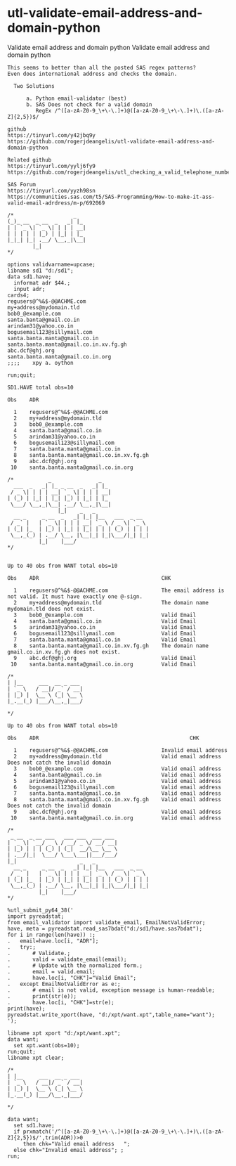 # utl-validate-email-address-and-domain-python
Validate email address and domain python 
    Validate email address and domain python                                                                                            
                                                                                                                                        
    This seems to better than all the posted SAS regex patterns?                                                                        
    Even does international address and checks the domain.                                                                              
                                                                                                                                        
      Two Solutions                                                                                                                     
                                                                                                                                        
          a. Python email-validator (best)                                                                                              
          b. SAS Does not check for a valid domain                                                                                      
             RegEx /^([a-zA-Z0-9_\+\-\.]+)@([a-zA-Z0-9_\+\-\.]+)\.([a-zA-Z]{2,5})$/                                                     
                                                                                                                                        
    github                                                                                                                              
    https://tinyurl.com/y42jbq9y                                                                                                        
    https://github.com/rogerjdeangelis/utl-validate-email-address-and-domain-python                                                     
                                                                                                                                        
    Related github                                                                                                                      
    https://tinyurl.com/yylj6fy9                                                                                                        
    https://github.com/rogerjdeangelis/utl_checking_a_valid_telephone_number_ssns_and_email_address                                     
                                                                                                                                        
    SAS Forum                                                                                                                           
    https://tinyurl.com/yyzh98sn                                                                                                        
    https://communities.sas.com/t5/SAS-Programming/How-to-make-it-ass-valid-email-adrdress/m-p/692069                                   
                                                                                                                                        
    /*                   _                                                                                                              
    (_)_ __  _ __  _   _| |_                                                                                                            
    | | `_ \| `_ \| | | | __|                                                                                                           
    | | | | | |_) | |_| | |_                                                                                                            
    |_|_| |_| .__/ \__,_|\__|                                                                                                           
            |_|                                                                                                                         
    */                                                                                                                                  
                                                                                                                                        
    options validvarname=upcase;                                                                                                        
    libname sd1 "d:/sd1";                                                                                                               
    data sd1.have;                                                                                                                      
      informat adr $44.;                                                                                                                
      input adr;                                                                                                                        
    cards4;                                                                                                                             
    regusers@^%&$-@@ACHME.com                                                                                                           
    my+address@mydomain.tld                                                                                                             
    bob0_@example.com                                                                                                                   
    santa.banta@gmail.co.in                                                                                                             
    arindam31@yahoo.co.in                                                                                                               
    bogusemail123@sillymail.com                                                                                                         
    santa.banta.manta@gmail.co.in                                                                                                       
    santa.banta.manta@gmail.co.in.xv.fg.gh                                                                                              
    abc.dcf@ghj.org                                                                                                                     
    santa.banta.manta@gmail.co.in.org                                                                                                   
    ;;;;    xpy a. oython                                                                                                               
                                                                                                                                        
    run;quit;                                                                                                                           
                                                                                                                                        
    SD1.HAVE total obs=10                                                                                                               
                                                                                                                                        
    Obs    ADR                                                                                                                          
                                                                                                                                        
      1    regusers@^%&$-@@ACHME.com                                                                                                    
      2    my+address@mydomain.tld                                                                                                      
      3    bob0_@example.com                                                                                                            
      4    santa.banta@gmail.co.in                                                                                                      
      5    arindam31@yahoo.co.in                                                                                                        
      6    bogusemail123@sillymail.com                                                                                                  
      7    santa.banta.manta@gmail.co.in                                                                                                
      8    santa.banta.manta@gmail.co.in.xv.fg.gh                                                                                       
      9    abc.dcf@ghj.org                                                                                                              
     10    santa.banta.manta@gmail.co.in.org                                                                                            
                                                                                                                                        
    /*           _               _                                                                                                      
      ___  _   _| |_ _ __  _   _| |_                                                                                                    
     / _ \| | | | __| `_ \| | | | __|                                                                                                   
    | (_) | |_| | |_| |_) | |_| | |_                                                                                                    
     \___/ \__,_|\__| .__/ \__,_|\__|                                                                                                   
                    |_|    _   _                                                                                                        
      __ _     _ __  _   _| |_| |__   ___  _ __                                                                                         
     / _` |   | `_ \| | | | __| `_ \ / _ \| `_ \                                                                                        
    | (_| |_  | |_) | |_| | |_| | | | (_) | | | |                                                                                       
     \__,_(_) | .__/ \__, |\__|_| |_|\___/|_| |_|                                                                                       
              |_|    |___/                                                                                                              
    */                                                                                                                                  
                                                                                                                                        
                                                                                                                                        
    Up to 40 obs from WANT total obs=10                                                                                                 
                                                                                                                                        
    Obs    ADR                                       CHK                                                                                
                                                                                                                                        
      1    regusers@^%&$-@@ACHME.com                 The email address is not valid. It must have exactly one @-sign.                   
      2    my+address@mydomain.tld                   The domain name mydomain.tld does not exist.                                       
      3    bob0_@example.com                         Valid Email                                                                        
      4    santa.banta@gmail.co.in                   Valid Email                                                                        
      5    arindam31@yahoo.co.in                     Valid Email                                                                        
      6    bogusemail123@sillymail.com               Valid Email                                                                        
      7    santa.banta.manta@gmail.co.in             Valid Email                                                                        
      8    santa.banta.manta@gmail.co.in.xv.fg.gh    The domain name gmail.co.in.xv.fg.gh does not exist.                               
      9    abc.dcf@ghj.org                           Valid Email                                                                        
     10    santa.banta.manta@gmail.co.in.org         Valid Email                                                                        
                                                                                                                                        
    /*                                                                                                                                  
    | |__     ___  __ _ ___                                                                                                             
    | `_ \   / __|/ _` / __|                                                                                                            
    | |_) |  \__ \ (_| \__ \                                                                                                            
    |_.__(_) |___/\__,_|___/                                                                                                            
                                                                                                                                        
    */                                                                                                                                  
                                                                                                                                        
    Up to 40 obs from WANT total obs=10                                                                                                 
                                                                                                                                        
    Obs    ADR                                                CHK                                                                       
                                                                                                                                        
      1    regusers@^%&$-@@ACHME.com                 Invalid email address                                                              
      2    my+address@mydomain.tld                   Valid email address  Does not catch the invalid domain                             
      3    bob0_@example.com                         Valid email address                                                                
      4    santa.banta@gmail.co.in                   Valid email address                                                                
      5    arindam31@yahoo.co.in                     Valid email address                                                                
      6    bogusemail123@sillymail.com               Valid email address                                                                
      7    santa.banta.manta@gmail.co.in             Valid email address                                                                
      8    santa.banta.manta@gmail.co.in.xv.fg.gh    Valid email address  Does not catch the invalid domain                             
      9    abc.dcf@ghj.org                           Valid email address                                                                
     10    santa.banta.manta@gmail.co.in.org         Valid email address                                                                
                                                                                                                                        
    /*                                                                                                                                  
     _ __  _ __ ___   ___ ___  ___ ___                                                                                                  
    | `_ \| `__/ _ \ / __/ _ \/ __/ __|                                                                                                 
    | |_) | | | (_) | (_|  __/\__ \__ \                                                                                                 
    | .__/|_|  \___/ \___\___||___/___/                                                                                                 
    |_|                    _   _                                                                                                        
      __ _     _ __  _   _| |_| |__   ___  _ __                                                                                         
     / _` |   | `_ \| | | | __| `_ \ / _ \| `_ \                                                                                        
    | (_| |_  | |_) | |_| | |_| | | | (_) | | | |                                                                                       
     \__,_(_) | .__/ \__, |\__|_| |_|\___/|_| |_|                                                                                       
              |_|    |___/                                                                                                              
    */                                                                                                                                  
                                                                                                                                        
    %utl_submit_py64_38('                                                                                                               
    import pyreadstat;                                                                                                                  
    from email_validator import validate_email, EmailNotValidError;                                                                     
    have, meta = pyreadstat.read_sas7bdat("d:/sd1/have.sas7bdat");                                                                      
    for i in range(len(have)) :;                                                                                                        
    .   email=have.loc[i, "ADR"];                                                                                                       
    .   try:;                                                                                                                           
    .       # Validate.;                                                                                                                
    .       valid = validate_email(email);                                                                                              
    .       # Update with the normalized form.;                                                                                         
    .       email = valid.email;                                                                                                        
    .       have.loc[i, "CHK"]="Valid Email";                                                                                           
    .   except EmailNotValidError as e:;                                                                                                
    .       # email is not valid, exception message is human-readable;                                                                  
    .       print(str(e));                                                                                                              
    .       have.loc[i, "CHK"]=str(e);                                                                                                  
    print(have);                                                                                                                        
    pyreadstat.write_xport(have, "d:/xpt/want.xpt",table_name="want");                                                                  
    ');                                                                                                                                 
                                                                                                                                        
    libname xpt xport "d:/xpt/want.xpt";                                                                                                
    data want;                                                                                                                          
      set xpt.want(obs=10);                                                                                                             
    run;quit;                                                                                                                           
    libname xpt clear;                                                                                                                  
                                                                                                                                        
    /*                                                                                                                                  
    | |__     ___  __ _ ___                                                                                                             
    | `_ \   / __|/ _` / __|                                                                                                            
    | |_) |  \__ \ (_| \__ \                                                                                                            
    |_.__(_) |___/\__,_|___/                                                                                                            
                                                                                                                                        
    */                                                                                                                                  
                                                                                                                                        
    data want;                                                                                                                          
      set sd1.have;                                                                                                                     
      if prxmatch('/^([a-zA-Z0-9_\+\-\.]+)@([a-zA-Z0-9_\+\-\.]+)\.([a-zA-Z]{2,5})$/',trim(ADR))>0                                       
         then chk="Valid email address   ";                                                                                             
      else chk="Invalid email address"; ;                                                                                               
    run;                                                                                                                                
                                                                                                                                        
                                                                                                                                        
